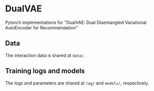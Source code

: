 # DualVAE
Pytorch implementations for "DualVAE: Dual Disentangled Variational AutoEncoder for Recommendation"  

## Data  
The interaction data is shared at `data/`.

## Training logs and models
The logs and parameters are shared at `log/` and `models/`, respectively.
